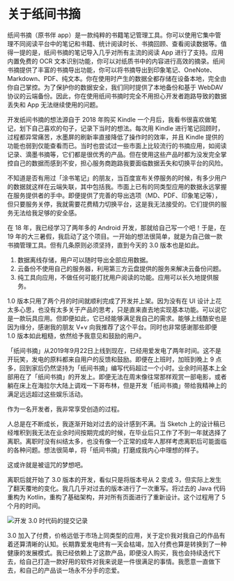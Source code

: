 # 关于纸间书摘

纸间书摘（原书伴 app）是一款纯粹的书籍笔记管理工具。你可以使用它集中管理不同阅读平台中的笔记和书籍、统计阅读时长、书摘回顾、查看阅读数据等。值得一提的是，纸间书摘的笔记导入几乎对所有主流的阅读 App 进行了支持。应用内置免费的 OCR 文本识别功能，你可以对纸质书中的内容进行高效的摘录。纸间书摘提供了丰富的书摘导出功能，你可以将书摘导出到印象笔记、OneNote、Markdown、PDF、纯文本。你在使用时产生的数据全都存储在设备本地，完全由你自己掌控。为了保护你的数据安全，我们同时提供了本地备份和基于 WebDAV 协议的云端备份。因此，你在使用纸间书摘时完全不用担心开发者跑路导致的数据丢失和 App 无法继续使用的问题。

开发纸间书摘的想法源自于 2018 年购买 Kindle 一个月后，我看书很喜欢做笔记，划下自己喜欢的句子，记录下当时的想法。每次用 Kindle 进行笔记回顾时，过程都异常痛苦，水墨屏的刷新率直接降低了操作时的效率，并且 Kindle 提供的功能也弱到仅能查看而已。当时也尝试过一些市面上比较流行的书摘应用，如阅读记录、滴墨书摘等，它们都是很优秀的产品。但在使用这些产品时都为没发完全掌控自己的数据而感到不安，担心服务商跑路我要面临数据丢失和切换平台的风险。

不知道是否有用过「涂书笔记」的朋友，当百度宣布关停服务的时候，有多少用户的数据就这样在云端失联，其中包括我。市面上已有的同类型应用的数据永远掌握在服务提供者的手中。即便提供了完善的导出选项（MD、PDF、印象笔记等），但只要服务关停，我就需要花费精力切换平台，这是我无法接受的。它们提供的服务无法给我足够的安全感。

在 18 年，我已经学习了两年多的 Android 开发，那就给自己写一个吧！于是，在 19 年的大三暑假，我启动了这个项目。一开始的想法很简单，就是为自己做一款书摘管理工具。但有几条原则必须坚持，直到今天的 3.0 版本也是如此。

1. 数据离线存储，用户可以随时导出全部应用数据。
2. 云备份不使用自己的服务器，利用第三方云盘提供的服务来解决云备份问题。
3. 纯工具向应用，不做任何可能打扰用户阅读的功能。应用可以长久地提供服务。

1.0 版本只用了两个月的时间就顺利完成了开发并上架。因为没有在 UI 设计上花太多心思，也没有太多关于产品的思考，只是直来直去地实现基本功能。可以说它是一款玩具应用。但即便如此，它已经能够满足我自己的需求。能够上线酷安也是因为缘分，感谢我的朋友 V+v 向我推荐了这个平台。同时也非常感谢那些即便 1.0 版本如此粗糙，依然给予我意见和鼓励的用户。

「纸间书摘」从2019年9月22日上线到现在，已经用爱发电了两年时间。这不是开玩笑，发电的原料都来自用户的反馈和鼓励。即便在上班时，加班到晚上 9 点多，回到家后仍然坚持为「纸间书摘」编写代码超过一个小时。业余时间基本上全部用在了「纸间书摘」的开发上。即便无法在周末像往常那样观赏一部电影，或者躺在床上在海拉尔大陆上调戏一下哥布林，但是开发「纸间书摘」带给我精神上的满足远远超过这些娱乐活动。

作为一名开发者，我非常享受创造的过程。

人总是在不断成长，我逐渐开始对过去的设计感到不满。当 Sketch 上的设计稿已经堆积到我无法在业余时间按期完成的时候，在毕业后只工作了不到一年就选择了离职。离职时没有纠结太多，也没有像一个正常的成年人那样考虑离职后可能面临的各种问题。想法很简单，将「纸间书摘」打磨成我内心中理想的样子。

这或许就是被诅咒的梦想吧。

离职后就开始了 3.0 版本的开发，看似只是将版本号从 2 变成 3，但实际上发生了翻天覆地的变化。我几几乎对过去的版本进行了一次重写。将过去的 Java 代码重构为 Kotlin，重构了基础架构，并对所有页面进行了重新设计。这个过程用了 5 个月的时间。

![开发 3.0 时代码的提交记录](https://doc-1252413502.cos.ap-nanjing.myqcloud.com/image8.png)

3.0 加入了付费，价格远低于市场上同类型的应用，关于定价我对我自己的作品有着还算清晰的认知。长期靠爱发电终有一天会枯竭，加入付费也算是转换到了一种健康的发展模式。我已经依赖上了这款产品，即便没人购买，我也会持续迭代下去，给自己打造一款好用的软件对我来说是一件很满足的事情。我愿意一直做下去，和自己的产品谈一场永不分手的恋爱。